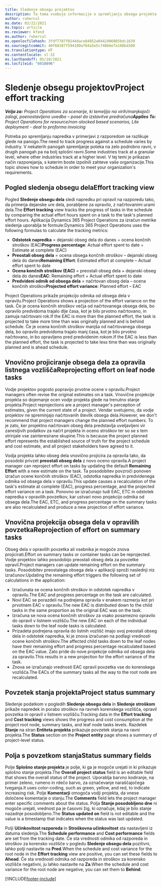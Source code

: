 ```yaml
---
title: Sledenje obsegu projektov
description: Ta tema vsebuje informacije o spremljanju obsega projekta in napredka dela.
author: ruhercul
ms.date: 03/22/2021
ms.topic: article
ms.reviewer: kfend
ms.author: ruhercul
ms.openlocfilehash: 3fdf7787f0144dace84852a0442406085bdc1639
ms.sourcegitcommit: 40f68387f594180af64a5e5c748b6efa188bd300
ms.translationtype: HT
ms.contentlocale: sl-SI
ms.lasthandoff: 05/10/2021
ms.locfileid: "6010896"
---
```

# <a name="project-effort-tracking"></a><span data-ttu-id="7f789-103">Sledenje obsegu projektov</span><span class="sxs-lookup"><span data-stu-id="7f789-103">Project effort tracking</span></span>

<span data-ttu-id="7f789-104">_**Velja za:** Project Operations za scenarije, ki temeljijo na virih/manjkajoči zalogi, poenostavljeno uvedbo – posel do izstavitve predračuna_</span><span class="sxs-lookup"><span data-stu-id="7f789-104">_**Applies To:** Project Operations for resource/non-stocked based scenarios, Lite deployment - deal to proforma invoicing_</span></span>

<span data-ttu-id="7f789-105">Potreba po spremljanju napredka v primerjavi z razporedom se razlikuje glede na panogo.</span><span class="sxs-lookup"><span data-stu-id="7f789-105">The need to track progress against a schedule varies by industry.</span></span> <span data-ttu-id="7f789-106">V nekaterih panogah spremljanje poteka na zelo podrobno ravni, v drugih panogah pa na bolj splošni ravni.</span><span class="sxs-lookup"><span data-stu-id="7f789-106">Some industries track at a granular level, where other industries track at a higher level.</span></span> <span data-ttu-id="7f789-107">V tej temi je prikazan način razporejanja, s katerim boste izpolnili zahteve vaše organizacije.</span><span class="sxs-lookup"><span data-stu-id="7f789-107">This topic shows how to schedule in order to meet your organization's requirements.</span></span>

## <a name="effort-tracking-view"></a><span data-ttu-id="7f789-108">Pogled sledenja obsegu dela</span><span class="sxs-lookup"><span data-stu-id="7f789-108">Effort tracking view</span></span>

<span data-ttu-id="7f789-109">Pogled **Sledenje obsegu dela** sledi napredku pri opravil na razporedu tako, da primerja dejanske ure dela, porabljene za opravilo, z načrtovanimi urami dela.</span><span class="sxs-lookup"><span data-stu-id="7f789-109">The **Effort tracking** view tracks the progress of tasks in the schedule by comparing the actual effort hours spent on a task to the task's planned effort hours.</span></span> <span data-ttu-id="7f789-110">Aplikacija Dynamics 365 Project Operations za izračun metrike sledenja uporablja te formule:</span><span class="sxs-lookup"><span data-stu-id="7f789-110">Dynamics 365 Project Operations uses the following formulas to calculate the tracking metrics:</span></span>

- <span data-ttu-id="7f789-111">**Odstotek napredka** = dejanski obseg dela do danes ÷ ocena končnih stroškov (EAC)</span><span class="sxs-lookup"><span data-stu-id="7f789-111">**Progress percentage**: Actual effort spent to date ÷ Estimate at complete (EAC)</span></span> 
- <span data-ttu-id="7f789-112">**Preostali obseg dela** = ocena obsega končnih stroškov – dejanski obseg dela do danes</span><span class="sxs-lookup"><span data-stu-id="7f789-112">**Remaining Effort**: Estimated effort at complete – Actual effort spent to date</span></span> 
- <span data-ttu-id="7f789-113">**Ocena končnih stroškov (EAC)** = preostali obseg dela + dejanski obseg dela do danes</span><span class="sxs-lookup"><span data-stu-id="7f789-113">**EAC**: Remaining effort + Actual effort spent to date</span></span> 
- <span data-ttu-id="7f789-114">**Predvideni odmik od obsega dela** = načrtovan obseg dela – ocena končnih stroškov</span><span class="sxs-lookup"><span data-stu-id="7f789-114">**Projected effort variance**: Planned effort – EAC</span></span>

<span data-ttu-id="7f789-115">Project Operations prikaže projekcijo odmika od obsega dela v opravilu.</span><span class="sxs-lookup"><span data-stu-id="7f789-115">Project Operations shows a projection of the effort variance on the task.</span></span> <span data-ttu-id="7f789-116">Če je ocena končnih stroškov večja od načrtovanega obsega dela, bo opravilo predvidoma trajalo dlje časa, kot je bilo prvotno načrtovano, in zamuja načrtovani rok.</span><span class="sxs-lookup"><span data-stu-id="7f789-116">If the EAC is more than the planned effort, the task is projected to take more time than was originally planned and is behind schedule.</span></span> <span data-ttu-id="7f789-117">Če je ocena končnih stroškov manjša od načrtovanega obsega dela, bo opravilo predvidoma trajalo manj časa, kot je bilo prvotno načrtovano, in bo opravljeno pred predvidenim rokom.</span><span class="sxs-lookup"><span data-stu-id="7f789-117">If the EAC is less than the planned effort, the task is projected to take less time than was originally planned and is ahead schedule.</span></span>

## <a name="reprojecting-effort-on-leaf-node-tasks"></a><span data-ttu-id="7f789-118">Vnovično projiciranje obsega dela za opravila listnega vozlišča</span><span class="sxs-lookup"><span data-stu-id="7f789-118">Reprojecting effort on leaf node tasks</span></span>

<span data-ttu-id="7f789-119">Vodje projektov pogosto popravijo prvotne ocene v opravilu.</span><span class="sxs-lookup"><span data-stu-id="7f789-119">Project managers often revise the original estimates on a task.</span></span> <span data-ttu-id="7f789-120">Vnovične projekcije projekta so dojemanje ocen vodje projekta glede na trenutno stanje projekta.</span><span class="sxs-lookup"><span data-stu-id="7f789-120">Project reprojections are a project manager's perception of estimates, given the current state of a project.</span></span> <span data-ttu-id="7f789-121">Vendar svetujemo, da vodje projektov ne spreminjajo načrtovanih številk obsega dela.</span><span class="sxs-lookup"><span data-stu-id="7f789-121">However, we don't recommend that project managers change the planned effort numbers.</span></span> <span data-ttu-id="7f789-122">To je zato, ker projektno načrtovani obseg dela predstavlja uveljavljeni vir zanesljivih podatkov za načrt projekta in oceno stroškov ter so se s tem strinjale vse zainteresirane skupine.</span><span class="sxs-lookup"><span data-stu-id="7f789-122">This is because the project planned effort represents the established source of truth for the project schedule and cost estimate, and all project stakeholders have agreed to it.</span></span>

<span data-ttu-id="7f789-123">Vodja projekta lahko obseg dela vnovično projicira za opravila tako, da posodobi privzet **preostali obseg dela** z novo oceno opravila.</span><span class="sxs-lookup"><span data-stu-id="7f789-123">A project manager can reproject effort on tasks by updating the default **Remaining Effort** with a new estimate on the task.</span></span> <span data-ttu-id="7f789-124">Ta posodobitev povzroči ponoven izračun ocene končnih stroškov (EAC), odstotka napredka in predvidenega odmika od obsega dela v opravilu.</span><span class="sxs-lookup"><span data-stu-id="7f789-124">This update causes a recalculation of the task's estimate at complete (EAC), progress percentage, and the projected effort variance on a task.</span></span> <span data-ttu-id="7f789-125">Ponovno se izračunajo tudi EAC, ETC in odstotek napredka v opravilih povzetkov, kar ustvari novo projekcijo odmika od obsega dela.</span><span class="sxs-lookup"><span data-stu-id="7f789-125">The EAC, ETC, and progress percentage on the summary tasks are also recalculated and produce a new projection of effort variance.</span></span>

## <a name="reprojection-of-effort-on-summary-tasks"></a><span data-ttu-id="7f789-126">Vnovična projekcija obsega dela v opravilih povzetka</span><span class="sxs-lookup"><span data-stu-id="7f789-126">Reprojection of effort on summary tasks</span></span>

<span data-ttu-id="7f789-127">Obseg dela v opravilih povzetka ali vsebnika je mogoče znova projicirati.</span><span class="sxs-lookup"><span data-stu-id="7f789-127">Effort on summary tasks or container tasks can be reprojected.</span></span> <span data-ttu-id="7f789-128">Vodje projektov lahko posodobijo preostali obseg dela za povzetke opravil.</span><span class="sxs-lookup"><span data-stu-id="7f789-128">Project managers can update remaining effort on the summary tasks.</span></span> <span data-ttu-id="7f789-129">Posodobitev preostalega obsega dela v aplikaciji sproži naslednji niz izračunov:</span><span class="sxs-lookup"><span data-stu-id="7f789-129">Updating the remaining effort triggers the following set of calculations in the application:</span></span>

- <span data-ttu-id="7f789-130">Izračunata se ocena končnih stroškov in odstotek napredka v opravilu.</span><span class="sxs-lookup"><span data-stu-id="7f789-130">The EAC and progress percentage on the task are calculated.</span></span>
- <span data-ttu-id="7f789-131">Novi EAC se porazdeli na podrejena opravila v enakem razmerju kot pri prvotnem EAC v opravilu.</span><span class="sxs-lookup"><span data-stu-id="7f789-131">The new EAC is distributed down to the child tasks in the same proportion as the original EAC was on the task.</span></span>
- <span data-ttu-id="7f789-132">Izračuna se nova ocena končnih stroškov za vsako posamezno opravilo do opravil v listnem vozlišču.</span><span class="sxs-lookup"><span data-stu-id="7f789-132">The new EAC on each of the individual tasks down to the leaf node tasks is calculated.</span></span> 
- <span data-ttu-id="7f789-133">Prizadeta podrejena opravila do listnih vozlišč imajo svoj preostali obseg dela in odstotek napredka, ki je znova izračunan na podlagi vrednosti ocene končnih stroškov.</span><span class="sxs-lookup"><span data-stu-id="7f789-133">The affected child tasks down to the leaf nodes have their remaining effort and progress percentage recalculated based on the EAC value.</span></span> <span data-ttu-id="7f789-134">Zato pride do nove projekcije odmika od obsega dela za opravilo.</span><span class="sxs-lookup"><span data-stu-id="7f789-134">This results in a new projection for the effort variance of the task.</span></span> 
- <span data-ttu-id="7f789-135">Znova se izračunajo vrednosti EAC opravil povzetka vse do korenskega vozlišča.</span><span class="sxs-lookup"><span data-stu-id="7f789-135">The EACs of the summary tasks all the way to the root node are recalculated.</span></span>


## <a name="project-status-summary"></a><span data-ttu-id="7f789-136">Povzetek stanja projekta</span><span class="sxs-lookup"><span data-stu-id="7f789-136">Project status summary</span></span>

<span data-ttu-id="7f789-137">Sledenje podatkom v pogledih **Sledenje obsegu dela** in **Sledenje stroškom** prikaže napredek in porabo stroškov na ravneh korenskega vozlišča, opravil povzetka in opravil v listnem vozlišču.</span><span class="sxs-lookup"><span data-stu-id="7f789-137">Tracking data in the **Effort tracking** and **Cost tracking** views shows the progress and cost consumption at the project root node, summary tasks, and leaf node tasks levels.</span></span> <span data-ttu-id="7f789-138">Razdelek **Stanje** na stran **Entiteta projekta** prikazuje povzetek stanja na ravni projekta.</span><span class="sxs-lookup"><span data-stu-id="7f789-138">The **Status** section on the **Project entity** page shows a summary of project-level status.</span></span>

## <a name="status-summary-fields"></a><span data-ttu-id="7f789-139">Polja s povzetkom stanja</span><span class="sxs-lookup"><span data-stu-id="7f789-139">Status summary fields</span></span>

<span data-ttu-id="7f789-140">Polje **Splošno stanje projekta** je polje, ki ga je mogoče urejati in ki prikazuje splošno stanje projekta.</span><span class="sxs-lookup"><span data-stu-id="7f789-140">The **Overall project status** field is an editable field that shows the overall status of the project.</span></span> <span data-ttu-id="7f789-141">Uporablja barvno kodiranje, na primer zeleno, rumeno in rdečo barvo, za označevanje naraščajočega tveganja.</span><span class="sxs-lookup"><span data-stu-id="7f789-141">It uses color-coding, such as green, yellow, and red, to indicate increasing risk.</span></span> <span data-ttu-id="7f789-142">Polje **Komentarji** omogoča vodji projekta, da vnese določene komentarje o stanju.</span><span class="sxs-lookup"><span data-stu-id="7f789-142">The **Comments** field lets the project manager enter specific comments about the status.</span></span> <span data-ttu-id="7f789-143">Polja **Stanje posodobljeno dne** ni mogoče urejati, vrednost pa je časovni žig, ki označuje, kdaj je bilo stanje nazadnje posodobljeno.</span><span class="sxs-lookup"><span data-stu-id="7f789-143">The **Status updated on** field is not editable and the value is a timestamp that indicates when the status was last updated.</span></span>

<span data-ttu-id="7f789-144">Polji **Učinkovitost razporeda** in **Stroškovna učinkovitost** sta nastavljeni iz datuma sledenja.</span><span class="sxs-lookup"><span data-stu-id="7f789-144">The **Schedule performance** and **Cost performance** fields are set from the tracking date.</span></span> <span data-ttu-id="7f789-145">Če sta vrednosti odmika od razporeda in stroškov za korensko vozlišče v pogledu **Sledenje obsegu dela** pozitivni, lahko polji nastavite na **Pred**.</span><span class="sxs-lookup"><span data-stu-id="7f789-145">When the schedule and cost variance for the root node in the **Effort tracking** view are positive, you can set these fields to **Ahead**.</span></span> <span data-ttu-id="7f789-146">Če sta vrednosti odmika od razporeda in stroškov za korensko vozlišče negativni, ju lahko nastavite na **Za**.</span><span class="sxs-lookup"><span data-stu-id="7f789-146">When the schedule and cost variance for the root node are negative, you can set them to **Behind**.</span></span>


[!INCLUDE[footer-include](../includes/footer-banner.md)]
